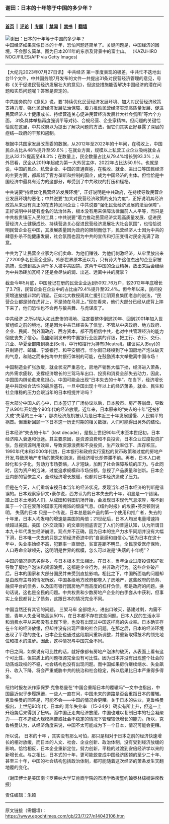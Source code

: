 ### 谢田：日本的十年等于中国的多少年？

---

#### [首页](../../../..?n14043106) &nbsp;|&nbsp; [评论](../../../../../epoch-comment?n14043106) &nbsp;|&nbsp; [专题](../../../../../epoch-special?n14043106) &nbsp;|&nbsp; [禁闻](../../../../../epoch-news?n14043106) &nbsp;|&nbsp; [禁书](../../../../../books?n14043106) &nbsp;|&nbsp; [翻墙](https://github.com/gfw-breaker/nogfw/blob/master/README.md?n14043106)


<div><img alt="谢田：日本的十年等于中国的多少年？" class="attachment-djy_600_400 size-djy_600_400 wp-post-image" src="https://i.epochtimes.com/assets/uploads/2023/07/id14043114-Japan-GettyImages-1217239726-600x400.jpg"/>
<div class="caption">
 中国经济如果真像日本的十年，恐怕问题还简单了。关键问题是，中国经济的困境，不会那么简单。图为日本2011年的东京及背景中的富士山。 （KAZUHIRO NOGI/FILES/AFP via Getty Images)
</div></div><hr/><div class="post_content" id="artbody" itemprop="articleBody">
 <!-- article content begin -->
 <p>
  【大纪元2023年07月27日讯】
  <ok href="https://www.epochtimes.com/gb/tag/%E4%B8%AD%E5%85%B1%E7%BB%8F%E6%B5%8E.html">
   中共经济
  </ok>
  第一季度表现的极差，中共忙不迭地出台11个文件，中共国务院7月发布的文件一共提出31条对民营经济管理的意见，号称《关于促进民营经济发展壮大的意见》，但这些措施能否解决中国经济的潜在问题和实质问题呢？答案是否定的。
 </p>
 <p>
  中共国务院的《意见》说，要“持续优化民营经济发展环境、加大对民营经济政策支持力度、强化民营经济发展法治保障、着力推动民营经济实现高质量发展、促进民营经济人士健康成长、持续营造关心促进民营经济发展壮大社会氛围”等六个方面， 31条具体举措再度强调平等对待、合规经营、企业家精神。但问题的关键恰恰就在这里，中共政府以为提出了解决问题的方法，但它们其实正好暴露了深层的症结—政府的干预和遏制。
 </p>
 <p>
  根据中共国家发展改革委的数据，从2012年至2022年的十年间，在税收上，中国民企占比从48%提升至59.6%；在就业方面，规模以上私营工业企业吸纳就业占比从32.1%提高至48.3%；在数量上，民企数量占比从79.4%增长到93.3%；从外贸看，民企从2019年起成为第一大外贸主体，2022年占比达50.9%。也就是说，中国的民企、私营企业、中国的普通百姓，在税收、就业、进出口等国民经济的主要方面，都超越了官方垄断和控制的国企，成为中国经济的主体。但恰恰是中国经济中最具有活力的这部分，却受到了中共政权的打压和桎梏。
 </p>
 <p>
  中共说要“持续优化民营经济发展环境”，正好说明是中共政府，在持续导致民营企业发展环境的恶化；中共说要“加大对民营经济政策的支持力度”，正好说明其经济政策从来没有真正的在支持民间企业；中共说要“强化民营经济发展的法治保障”，正好说明中共徒有虚名的法治体系，根本没有用来保障法律面前人人平等，而只是中共权贵镇压人民的工具；中共说要“着力推动民营经济实现高质量发展、促进民营经济人士健康成长、持续营造关心促进民营经济发展壮大社会氛围”，也恰恰说明民营企业在中国，其发展质量因为政府的限制而低下，民营经济人士因为中共的肆意扑杀不能健康发展，社会氛围也因为中共的宣传和打压变得对民企充满了敌意。
 </p>
 <p>
  中共为了让民营企业家为它们卖命、为他们赚钱、为他们刺激经济，从牢里放出来了2200多名民营企业家。外部世界原本还以为，只有孙大午这位杰出的企业家被抓捕，没想到高达两千多人被中共囚禁。这两千中国的企业精英，放出来后会继续为中共添砖加瓦吗？还是会尽快的润、出逃、远离中共的魔掌？
 </p>
 <p>
  截至今年5月底，中国登记在册的民营企业达到5092.76万户，较2012年年底增长了3.7倍，民营企业在企业中的占比由79.4%提升至92.4%。但今年以来，民间投资增速放缓非常的明显。正如北大教授周其仁援引江阴双良集团老总的说法，“民营企业都是骑在虎背上，不是骑在马背上。”现在看来，他们大部分已经从虎背上摔下来了，他们恐怕也不会再与狼共舞、与虎谋皮了。
 </p>
 <p>
  <ok href="https://www.epochtimes.com/gb/tag/%E4%B8%AD%E5%85%B1%E7%BB%8F%E6%B5%8E.html">
   中共经济
  </ok>
  之所以陷入如此悲惨的境地、注定要整体倒退20年、回到2001年加入世贸组织之前的境地，还是因为中共已经丧失了信誉，不管从中央政府、地方政府、企业、民间、到外国政府、西方资本，都不再相信中共，也对中共管理经济的能力彻底丧失了信心。高盛刚刚发布的中国银行业股票的评级，把工行、农行、交行、兴业、华夏全部降到卖出(Sell)，中行和招行为持有(Neutral)。建议买入(Buy)的只剩建行、邮储、宁波银行、和平安银行。华尔街已经嗅到了中国房地产泡沫破灭的气息，和随之而来拖垮中共银行体制的可能，在鼓励资本大举撤离中国市场！
 </p>
 <p>
  中国制造业扩张放缓，就业状况严重恶化，房地产销售大幅下挫，经济进入萧条，内外需求疲软，支撑经济增长的三驾马车出口、投资和消费全部失去动力，因此，中国国内舆论愈来愈担心，中国可能会出现“日本失去的十年”。在当下，经济增长是中共政权合法性的最后基石，一旦中国出现十年以上的经济萧条，就业、民生和社会维稳的压力会跟当年的日本相提并论吗？
 </p>
 <p>
  在大部分中国人的心中，日本签订了广场协议以后，日本股市、房产等崩盘，导致了从90年开始整个90年代的经济放缓。近年来，日本原来的“失去的十年”还被扩大成“失落的三十年”，那次经济危机被认为是日本近三十年发展缓慢、人民躺平的祸首。但重新回顾一下日本这一历史时期的相关数据，人们可能得出另外的结论。
 </p>
 <p>
  日本经济“失去的十年”（lost decade），是指上世纪90年代末至本世纪初，日本经济陷入衰退和低迷。其主要原因，是资源浪费和不良投资，日本企业过度投资扩张，忽视资源利用效率，导致资源浪费和不良投资，生产效率低下、库存积压。1990年代末和2000年代初，日本银行和政府实行宽松的货币政策和过度的房地产开发,导致房地产市场的繁荣和泡沫，而经济增长却停滞不前。再者，日本人口老龄化和少子化，劳动力市场萎缩，人才短缺，加剧了社会保障系统的压力。与此同时，因为资产的泡沫，过度追求规模和市场份额，忽视了产品质量和创新。日本企业内部的官僚主义，全球经济增长放缓，也都对日本经济造成了压力。
 </p>
 <p>
  但是在今天，人们重新审视日本当年的经济状况，发现当年对日本经济的判断是错误的。日本观察家伊文•豪尔说，西方认为的日本失去的十年，明显是一个错误。踏上日本土地的人们，从成田和羽田机场开始，会发现日本现代气息浓厚，嗅不到属于一个正在衰落的国家无所掩饰的颓废气息。《纽约时报》的埃蒙•芬灵顿则说明，
  <ok href="https://www.epochtimes.com/gb/tag/%E5%A4%B1%E8%90%BD%E7%9A%84%E6%97%A5%E6%9C%AC.html">
   失落的日本
  </ok>
  只是一个传说，日本总是新产品的第一个使用和推广者，失去的十年里，日本人均发电的增速是美国的两倍；21世纪后，日本人均发电量增速持续超过美国。美国《外交政策》的文章则彻底否定了人们的普遍认知，认为所谓日本九十年代发生经济崩溃，观点并不正确，因为日本的生产力水平同期并没有大幅下滑，日本唯一失去的只是之前经济奇迹中的“自豪感和自信心。”因为日本在这十年中，失业率始终不高，犯罪率一直很低，贫富差距不明显，全民享受医疗保险，人口寿命全球领先，这明明是世界的楷模，怎么可以说是“失落的十年呢”？
 </p>
 <p>
  中国的情况则恶劣得多，与日本根本无法相比。在日本，当年企业过度投资和扩张导致了房地产泡沫和资源浪费，这都是企业行为，并非政府行为。这些企业破产后，日本的国家和大部分国民并未受到直接影响。相比之下，中国所面临的问题却是由政府主导的情况所致。中国各级地方政府都卷入了房地产，这些政府的债务、融资平台的债务，以及国有银行因房地产而高度的杠杆负债，都是政府的问题。换句话说，这也是全民的问题。中共权贵和少数房地产企业的白手套从中获利，但事实上全民都背上了债务，这跟日本的情况完全不同。
 </p>
 <p>
  中国当然还有其它的问题。
  <ok href="https://www.epochtimes.com/gb/tag/%E4%B8%89%E6%9E%B6%E9%A9%AC%E8%BD%A6.html">
   三架马车
  </ok>
  全部熄火，进出口破灭，基建过剩，内需不振，青年人失业可能高达50%，在日本都不存在这些问题。日本人民的生活水平和消费水平从来都没有出现下滑，也没有出现过中国这样高的失业率。日本确实存在十年的经济放缓，但却并没有出现严重的社会问题。在那之后，日本的经济环境出现了平稳的变化，日本企业也通过这段期间重新调整，并重新取得技术的领先地位和技术的进步。因此，这种情况与中国完全不同。
 </p>
 <p>
  中日之间，如果说有可比性的话，就好像都有房地产泡沫的破灭，从表面上看有这个可比性，但实质上的问题根源完全没有可比性。因为日本并没有出现整个社会的动荡或政权的不稳，社会结构也没有出现问题。而中国如果房价继续缩水、失业飙升、收入下降，将会严重威胁中共的统治和社会稳定，所以后果比日本严重得多得多。
 </p>
 <p>
  纽约时报左派作家保罗·克鲁格曼在“中国会重蹈日本的覆辙吗”一文中也指出，中国最近似乎步履蹒跚，一些人一直在问，中国未来的道路是否会重蹈日本的覆辙。克鲁格曼的回答是，可能不会——中国的情况会更糟。关于日本的失业，克鲁格曼指出，上世纪90年代，日本的
  <ok href="https://www.epochtimes.com/gb/tag/%E9%9D%92%E5%B9%B4%E5%A4%B1%E4%B8%9A%E7%8E%87.html">
   青年失业率
  </ok>
  （15-24岁）确实有所上升，但这一上升趋势后来得到了扭转。而中国正走向经济放缓，中国也难以复制日本的社会凝聚力——在不造成大规模痛苦或社会不稳定的情况下管理较低增长的能力。所以，克鲁格曼认为，从经济角度来说，中国不太可能成为下一个日本，情况可能会更糟。
 </p>
 <p>
  所以说，
  <ok href="https://www.epochtimes.com/gb/tag/%E6%97%A5%E6%9C%AC%E7%9A%84%E5%8D%81%E5%B9%B4.html">
   日本的十年
  </ok>
  ，其实没有那么可怕，那只是相对于日本之前的经济快速增长的相对放缓，而日本的人文、社会、企业创新、政治体制，没有受到经济放缓的影响。恰恰相反，日本企业重新定位，努力创新，平稳的过渡到安倍经济学以来的新增长点。与之相比，日本式的十年，更可能蜕变成中国经济困顿的至少二十年、甚至三十年，中国的社会结构包括政治体制，都可能随着这次经济的萧条发生天翻地覆的变化。
 </p>
 <p>
  （谢田博士是美国南卡罗莱纳大学艾肯商学院的市场学教授暨约翰奥林棕榈讲席教授）
 </p>
 <p>
  责任编辑：朱颖
 </p>
 <!-- article content end -->
 <div id="below_article_ad">
 </div>
</div>


---

原文链接（需翻墙）：https://www.epochtimes.com/gb/23/7/27/n14043106.htm
